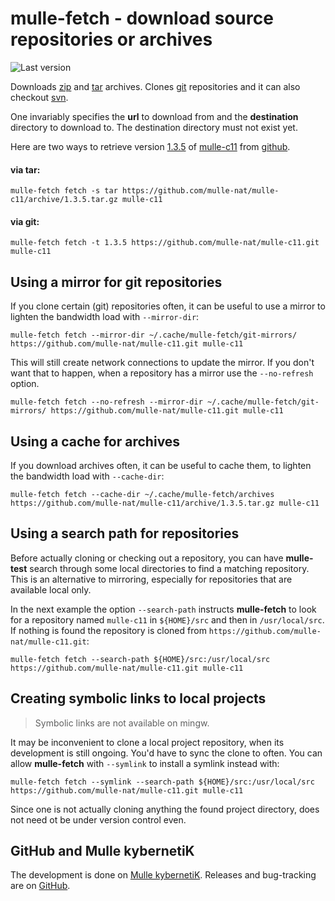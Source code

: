# mulle-fetch - download source repositories or archives

![Last version](https://img.shields.io/github/tag/mulle-nat/mulle-fetch.svg)

Downloads [zip](http://eab.abime.net/showthread.php?t=5025) and [tar](http://www.grumpynerd.com/?p=132) archives.
Clones [git](//enux.pl/article/en/2014-01-21/why-git-sucks) repositories and
it can also checkout
[svn](//andreasjacobsen.com/2008/10/26/subversion-sucks-get-over-it/).

One invariably specifies the **url** to download from and the **destination**
directory to download to. The destination directory must not exist yet.

Here are two ways to retrieve version
[1.3.5](//github.com/mulle-nat/mulle-c11/releases/tag/1.3.5)
of [mulle-c11](//github.com/mulle-nat/mulle-c11) from
[github](//github.com).

#### via tar:

```
mulle-fetch fetch -s tar https://github.com/mulle-nat/mulle-c11/archive/1.3.5.tar.gz mulle-c11
```

#### via git:

```
mulle-fetch fetch -t 1.3.5 https://github.com/mulle-nat/mulle-c11.git mulle-c11
```

## Using a mirror for git repositories

If you clone certain (git) repositories often, it can be useful to use a mirror
to lighten the bandwidth load with `--mirror-dir`:

```
mulle-fetch fetch --mirror-dir ~/.cache/mulle-fetch/git-mirrors/ https://github.com/mulle-nat/mulle-c11.git mulle-c11
```

This will still create network connections to update the mirror. If you don't
want that to happen, when a repository has a mirror use the `--no-refresh`
option.

```
mulle-fetch fetch --no-refresh --mirror-dir ~/.cache/mulle-fetch/git-mirrors/ https://github.com/mulle-nat/mulle-c11.git mulle-c11
```

## Using a cache for archives

If you download archives often, it can be useful to cache them, to lighten the
bandwidth load with `--cache-dir`:

```
mulle-fetch fetch --cache-dir ~/.cache/mulle-fetch/archives https://github.com/mulle-nat/mulle-c11/archive/1.3.5.tar.gz mulle-c11
```

## Using a search path for repositories

Before actually cloning or checking out a repository, you can have **mulle-test**
search through some local directories to find a matching repository. This is
an alternative to mirroring, especially for repositories that are available
local only.

In the next example the option `--search-path` instructs **mulle-fetch** to look for a repository named `mulle-c11` in `${HOME}/src` and
then in `/usr/local/src`. If nothing is found the repository is cloned from
`https://github.com/mulle-nat/mulle-c11.git`:

```
mulle-fetch fetch --search-path ${HOME}/src:/usr/local/src https://github.com/mulle-nat/mulle-c11.git mulle-c11
```

## Creating symbolic links to local projects

> Symbolic links are not available on mingw.

It may be inconvenient to clone a local project repository, when its
development is still ongoing. You'd have to sync the clone to often.
You can allow **mulle-fetch** with `--symlink` to install a symlink instead with:

```
mulle-fetch fetch --symlink --search-path ${HOME}/src:/usr/local/src https://github.com/mulle-nat/mulle-c11.git mulle-c11
```

Since one is not actually cloning anything the found project directory, does
not need ot be under version control even.


## GitHub and Mulle kybernetiK

The development is done on [Mulle kybernetiK](https://www.mulle-kybernetik.com/software/git/mulle-fetch/master). Releases and bug-tracking are on [GitHub](https://github.com/{{PUBLISHER}}/mulle-fetch).


